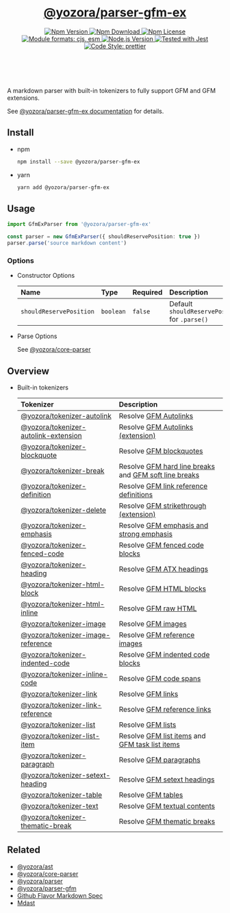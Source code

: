 <header>
  <h1 align="center">
    <a href="https://github.com/guanghechen/yozora/tree/master/packages/parser-gfm-ex#readme">@yozora/parser-gfm-ex</a>
  </h1>
  <div align="center">
    <a href="https://www.npmjs.com/package/@yozora/parser-gfm-ex">
      <img
        alt="Npm Version"
        src="https://img.shields.io/npm/v/@yozora/parser-gfm-ex.svg"
      />
    </a>
    <a href="https://www.npmjs.com/package/@yozora/parser-gfm-ex">
      <img
        alt="Npm Download"
        src="https://img.shields.io/npm/dm/@yozora/parser-gfm-ex.svg"
      />
    </a>
    <a href="https://www.npmjs.com/package/@yozora/parser-gfm-ex">
      <img
        alt="Npm License"
        src="https://img.shields.io/npm/l/@yozora/parser-gfm-ex.svg"
      />
    </a>
    <a href="#install">
      <img
        alt="Module formats: cjs, esm"
        src="https://img.shields.io/badge/module_formats-cjs%2C%20esm-green.svg"
      />
    </a>
    <a href="https://github.com/nodejs/node">
      <img
        alt="Node.js Version"
        src="https://img.shields.io/node/v/@yozora/parser-gfm-ex"
      />
    </a>
    <a href="https://github.com/facebook/jest">
      <img
        alt="Tested with Jest"
        src="https://img.shields.io/badge/tested_with-jest-9c465e.svg"
      />
    </a>
    <a href="https://github.com/prettier/prettier">
      <img
        alt="Code Style: prettier"
        src="https://img.shields.io/badge/code_style-prettier-ff69b4.svg?style=flat-square"
      />
    </a>
  </div>
</header>
<br/>


A markdown parser with built-in tokenizers to fully support GFM and GFM extensions.

See [@yozora/parser-gfm-ex documentation][dcopage] for details.


## Install

* npm

  ```bash
  npm install --save @yozora/parser-gfm-ex
  ```

* yarn

  ```bash
  yarn add @yozora/parser-gfm-ex
  ```

## Usage

```typescript
import GfmExParser from '@yozora/parser-gfm-ex'

const parser = new GfmExParser({ shouldReservePosition: true })
parser.parse('source markdown content')
```

### Options

* Constructor Options

  Name                    | Type      | Required  | Description
  :-----------------------|:----------|:----------|:------------
  `shouldReservePosition` | `boolean` | `false`   | Default `shouldReservePosition` for `.parse()`

* Parse Options

  See [@yozora/core-parser][]


## Overview

* Built-in tokenizers

  Tokenizer                                 | Description
  :-----------------------------------------|:----------------------------------------------------
  [@yozora/tokenizer-autolink][]            | Resolve [GFM Autolinks][]
  [@yozora/tokenizer-autolink-extension][]  | Resolve [GFM Autolinks (extension)][]
  [@yozora/tokenizer-blockquote][]          | Resolve [GFM blockquotes][]
  [@yozora/tokenizer-break][]               | Resolve [GFM hard line breaks][] and [GFM soft line breaks][]
  [@yozora/tokenizer-definition][]          | Resolve [GFM link reference definitions][]
  [@yozora/tokenizer-delete][]              | Resolve [GFM strikethrough (extension)][]
  [@yozora/tokenizer-emphasis][]            | Resolve [GFM emphasis and strong emphasis][]
  [@yozora/tokenizer-fenced-code][]         | Resolve [GFM fenced code blocks][]
  [@yozora/tokenizer-heading][]             | Resolve [GFM ATX headings][]
  [@yozora/tokenizer-html-block][]          | Resolve [GFM HTML blocks][]
  [@yozora/tokenizer-html-inline][]         | Resolve [GFM raw HTML][]
  [@yozora/tokenizer-image][]               | Resolve [GFM images][]
  [@yozora/tokenizer-image-reference][]     | Resolve [GFM reference images][]
  [@yozora/tokenizer-indented-code][]       | Resolve [GFM indented code blocks][]
  [@yozora/tokenizer-inline-code][]         | Resolve [GFM code spans][]
  [@yozora/tokenizer-link][]                | Resolve [GFM links][]
  [@yozora/tokenizer-link-reference][]      | Resolve [GFM reference links][]
  [@yozora/tokenizer-list][]                | Resolve [GFM lists][]
  [@yozora/tokenizer-list-item][]           | Resolve [GFM list items][] and [GFM task list items][]
  [@yozora/tokenizer-paragraph][]           | Resolve [GFM paragraphs][]
  [@yozora/tokenizer-setext-heading][]      | Resolve [GFM setext headings][]
  [@yozora/tokenizer-table][]               | Resolve [GFM tables][]
  [@yozora/tokenizer-text][]                | Resolve [GFM textual contents][]
  [@yozora/tokenizer-thematic-break][]      | Resolve [GFM thematic breaks][]


## Related

* [@yozora/ast][]
* [@yozora/core-parser][]
* [@yozora/parser][]
* [@yozora/parser-gfm][]
* [Github Flavor Markdown Spec][gfm-homepage]
* [Mdast][mdast-homepage]


[dcopage]: https://yozora.guanghechen.com/docs/package/parser-gfm-ex
[homepage]: https://github.com/guanghechen/yozora/tree/master/packages/parser-gfm-ex#readme

<!-- yozora package link definitions -->
[@yozora/ast]:                          https://github.com/guanghechen/yozora/tree/master/packages/ast#readme
[@yozora/core-parser]:                  https://github.com/guanghechen/yozora/tree/master/packages/core-parser#readme
[@yozora/parser]:                       https://github.com/guanghechen/yozora/tree/master/packages/parser#readme
[@yozora/parser-gfm]:                   https://github.com/guanghechen/yozora/tree/master/packages/parser-gfm#readme
[@yozora/parser-gfm-ex]:                https://github.com/guanghechen/yozora/tree/master/packages/parser-gfm-ex#readme
[@yozora/tokenizer-admonition]:         https://github.com/guanghechen/yozora/tree/master/tokenizers/admonition#readme
[@yozora/tokenizer-autolink]:           https://github.com/guanghechen/yozora/tree/master/tokenizers/autolink#readme
[@yozora/tokenizer-autolink-extension]: https://github.com/guanghechen/yozora/tree/master/tokenizers/autolink-extension#readme
[@yozora/tokenizer-blockquote]:         https://github.com/guanghechen/yozora/tree/master/tokenizers/blockquote#readme
[@yozora/tokenizer-break]:              https://github.com/guanghechen/yozora/tree/master/tokenizers/break#readme
[@yozora/tokenizer-definition]:         https://github.com/guanghechen/yozora/tree/master/tokenizers/definition#readme
[@yozora/tokenizer-delete]:             https://github.com/guanghechen/yozora/tree/master/tokenizers/delete#readme
[@yozora/tokenizer-emphasis]:           https://github.com/guanghechen/yozora/tree/master/tokenizers/emphasis#readme
[@yozora/tokenizer-fenced-code]:        https://github.com/guanghechen/yozora/tree/master/tokenizers/fenced-code#readme
[@yozora/tokenizer-heading]:            https://github.com/guanghechen/yozora/tree/master/tokenizers/heading#readme
[@yozora/tokenizer-html-block]:         https://github.com/guanghechen/yozora/tree/master/tokenizers/html-block#readme
[@yozora/tokenizer-html-inline]:        https://github.com/guanghechen/yozora/tree/master/tokenizers/html-inline#readme
[@yozora/tokenizer-image]:              https://github.com/guanghechen/yozora/tree/master/tokenizers/image#readme
[@yozora/tokenizer-image-reference]:    https://github.com/guanghechen/yozora/tree/master/tokenizers/image-reference#readme
[@yozora/tokenizer-indented-code]:      https://github.com/guanghechen/yozora/tree/master/tokenizers/indented-code#readme
[@yozora/tokenizer-inline-code]:        https://github.com/guanghechen/yozora/tree/master/tokenizers/inline-code#readme
[@yozora/tokenizer-inline-math]:        https://github.com/guanghechen/yozora/tree/master/tokenizers/inline-math#readme
[@yozora/tokenizer-link]:               https://github.com/guanghechen/yozora/tree/master/tokenizers/link#readme
[@yozora/tokenizer-link-reference]:     https://github.com/guanghechen/yozora/tree/master/tokenizers/link-reference#readme
[@yozora/tokenizer-list]:               https://github.com/guanghechen/yozora/tree/master/tokenizers/list#readme
[@yozora/tokenizer-list-item]:          https://github.com/guanghechen/yozora/tree/master/tokenizers/list-item#readme
[@yozora/tokenizer-math]:               https://github.com/guanghechen/yozora/tree/master/tokenizers/math#readme
[@yozora/tokenizer-paragraph]:          https://github.com/guanghechen/yozora/tree/master/tokenizers/paragraph#readme
[@yozora/tokenizer-setext-heading]:     https://github.com/guanghechen/yozora/tree/master/tokenizers/setext-heading#readme
[@yozora/tokenizer-table]:              https://github.com/guanghechen/yozora/tree/master/tokenizers/table#readme
[@yozora/tokenizer-text]:               https://github.com/guanghechen/yozora/tree/master/tokenizers/text#readme
[@yozora/tokenizer-thematic-break]:     https://github.com/guanghechen/yozora/tree/master/tokenizers/thematic-break#readme


<!-- gfm link definitions -->
[gfm-homepage]: https://github.github.com/gfm
[mdast-homepage]: https://github.com/syntax-tree/mdast
[GFM Autolinks]: https://github.github.com/gfm/#autolinks
[GFM Autolinks (extension)]: https://github.github.com/gfm/#autolinks-extension-
[GFM blockquotes]: https://github.github.com/gfm/#block-quotes
[GFM hard line breaks]: https://github.github.com/gfm/#hard-line-breaks
[GFM soft line breaks]: https://github.github.com/gfm/#soft-line-breaks
[GFM link reference definitions]: https://github.github.com/gfm/#link-reference-definitions
[GFM strikethrough (extension)]: https://github.github.com/gfm/#strikethrough-extension-
[GFM emphasis and strong emphasis]: https://github.github.com/gfm/#emphasis-and-strong-emphasis
[GFM fenced code blocks]: https://github.github.com/gfm/#fenced-code-blocks
[GFM ATX headings]: https://github.github.com/gfm/#atx-headings
[GFM HTML blocks]: https://github.github.com/gfm/#html-blocks
[GFM raw HTML]: https://github.github.com/gfm/#raw-html
[GFM images]: https://github.github.com/gfm/#images
[GFM reference images]: https://github.github.com/gfm/#example-590
[GFM indented code blocks]: https://github.github.com/gfm/#indented-code-blocks
[GFM code spans]: https://github.github.com/gfm/#code-spans
[GFM links]: https://github.github.com/gfm/#links
[GFM reference links]: https://github.github.com/gfm/#reference-link
[GFM lists]: https://github.github.com/gfm/#lists
[GFM list items]: https://github.github.com/gfm/#list-items
[GFM task list items]: https://github.github.com/gfm/#task-list-items-extension-
[GFM paragraphs]: https://github.github.com/gfm/#paragraphs
[GFM setext headings]: https://github.github.com/gfm/#setext-headings
[GFM tables]: https://github.github.com/gfm/#tables-extension-
[GFM textual contents]: https://github.github.com/gfm/#textual-content
[GFM thematic breaks]: https://github.github.com/gfm/#thematic-breaks
